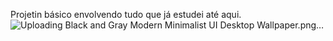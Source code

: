 Projetin básico envolvendo tudo que já estudei até aqui.
![Uploading Black and Gray Modern Minimalist UI Desktop Wallpaper.png…]()
